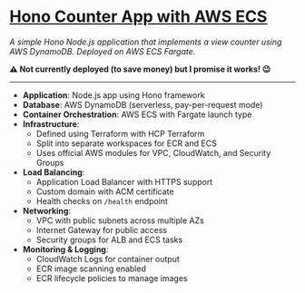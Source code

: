 # [Hono Counter App with AWS ECS](https://hono-ecs.lukelearnsthe.cloud)

_A simple Hono Node.js application that implements a view counter using AWS DynamoDB. Deployed on AWS ECS Fargate._

**⚠️ Not currently deployed (to save money) but I promise it works! 😉**

---

- **Application**: Node.js app using Hono framework
- **Database**: AWS DynamoDB (serverless, pay-per-request mode)
- **Container Orchestration**: AWS ECS with Fargate launch type
- **Infrastructure**:
  - Defined using Terraform with HCP Terraform
  - Split into separate workspaces for ECR and ECS
  - Uses official AWS modules for VPC, CloudWatch, and Security Groups
- **Load Balancing**:
  - Application Load Balancer with HTTPS support
  - Custom domain with ACM certificate
  - Health checks on `/health` endpoint
- **Networking**:
  - VPC with public subnets across multiple AZs
  - Internet Gateway for public access
  - Security groups for ALB and ECS tasks
- **Monitoring & Logging**:
  - CloudWatch Logs for container output
  - ECR image scanning enabled
  - ECR lifecycle policies to manage images
